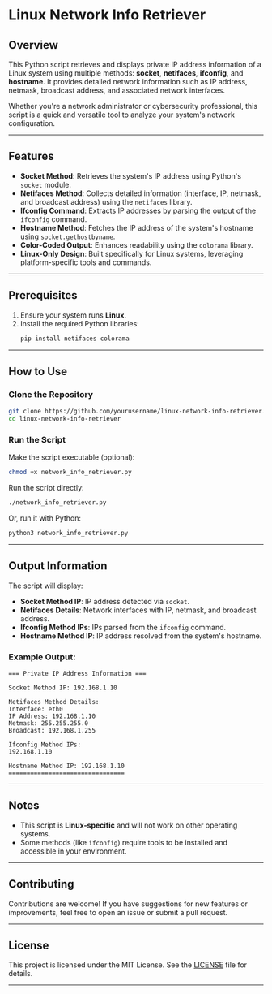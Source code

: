 

# Linux Network Info Retriever  

## Overview  
This Python script retrieves and displays private IP address information of a Linux system using multiple methods: **socket**, **netifaces**, **ifconfig**, and **hostname**. It provides detailed network information such as IP address, netmask, broadcast address, and associated network interfaces.  

Whether you're a network administrator or cybersecurity professional, this script is a quick and versatile tool to analyze your system's network configuration.  

---

## Features  
- **Socket Method**: Retrieves the system's IP address using Python's `socket` module.  
- **Netifaces Method**: Collects detailed information (interface, IP, netmask, and broadcast address) using the `netifaces` library.  
- **Ifconfig Command**: Extracts IP addresses by parsing the output of the `ifconfig` command.  
- **Hostname Method**: Fetches the IP address of the system's hostname using `socket.gethostbyname`.  
- **Color-Coded Output**: Enhances readability using the `colorama` library.  
- **Linux-Only Design**: Built specifically for Linux systems, leveraging platform-specific tools and commands.  

---

## Prerequisites  
1. Ensure your system runs **Linux**.  
2. Install the required Python libraries:  
   ```bash
   pip install netifaces colorama
   ```  

---

## How to Use  

### Clone the Repository  
```bash
git clone https://github.com/yourusername/linux-network-info-retriever.git
cd linux-network-info-retriever
```  

### Run the Script  
Make the script executable (optional):  
```bash
chmod +x network_info_retriever.py
```  

Run the script directly:  
```bash
./network_info_retriever.py
```  
Or, run it with Python:  
```bash
python3 network_info_retriever.py
```  

---

## Output Information  
The script will display:  
- **Socket Method IP**: IP address detected via `socket`.  
- **Netifaces Details**: Network interfaces with IP, netmask, and broadcast address.  
- **Ifconfig Method IPs**: IPs parsed from the `ifconfig` command.  
- **Hostname Method IP**: IP address resolved from the system's hostname.  

### Example Output:  
```
=== Private IP Address Information ===

Socket Method IP: 192.168.1.10

Netifaces Method Details:
Interface: eth0
IP Address: 192.168.1.10
Netmask: 255.255.255.0
Broadcast: 192.168.1.255

Ifconfig Method IPs:
192.168.1.10

Hostname Method IP: 192.168.1.10
================================
```

---

## Notes  
- This script is **Linux-specific** and will not work on other operating systems.  
- Some methods (like `ifconfig`) require tools to be installed and accessible in your environment.  

---

## Contributing  
Contributions are welcome! If you have suggestions for new features or improvements, feel free to open an issue or submit a pull request.  

---

## License  
This project is licensed under the MIT License. See the [LICENSE](LICENSE) file for details.  

--- 

